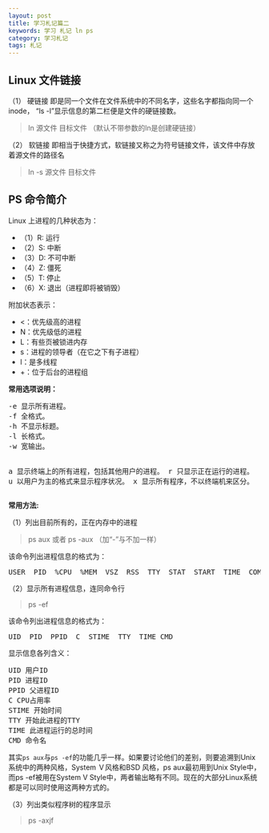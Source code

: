 ```yaml
---
layout: post
title: 学习札记篇二
keywords: 学习 札记 ln ps
category: 学习札记
tags: 札记
---
```


## Linux 文件链接
（1） 硬链接
即是同一个文件在文件系统中的不同名字，这些名字都指向同一个 inode， “ls -l”显示信息的第二栏便是文件的硬链接数。

> ln 源文件 目标文件 （默认不带参数的ln是创建硬链接）

（2） 软链接
即相当于快捷方式，软链接又称之为符号链接文件，该文件中存放着源文件的路径名

> ln -s 源文件 目标文件

## PS 命令简介

Linux 上进程的几种状态为：

- （1）R: 运行
- （2）S: 中断
- （3）D: 不可中断
- （4）Z: 僵死
- （5）T: 停止
- （6）X: 退出（进程即将被销毁）

附加状态表示：

- <：优先级高的进程
- N：优先级低的进程
- L：有些页被锁进内存
- s：进程的领导者（在它之下有子进程）
- l：是多线程
- +：位于后台的进程组

**常用选项说明：**
<div class="hblock"><pre>
-e 显示所有进程。
-f 全格式。
-h 不显示标题。
-l 长格式。
-w 宽输出。

a 显示终端上的所有进程，包括其他用户的进程。
r 只显示正在运行的进程。
u 以用户为主的格式来显示程序状况。
x 显示所有程序，不以终端机来区分。
</pre></div>

**常用方法:**

（1）列出目前所有的，正在内存中的进程

> ps aux 或者 ps -aux （加“-”与不加一样）

该命令列出进程信息的格式为：
<div class="hblock"><pre>
USER  PID  %CPU  %MEM  VSZ  RSS  TTY  STAT  START  TIME  COMMAND
</pre></div>

（2）显示所有进程信息，连同命令行

> ps -ef

该命令列出进程信息的格式为：
<div class="hblock"><pre>
UID  PID  PPID  C  STIME  TTY  TIME CMD
</pre></div>

显示信息各列含义：
<div class="hblock"><pre>
UID 用户ID
PID 进程ID
PPID 父进程ID
C CPU占用率
STIME 开始时间
TTY 开始此进程的TTY
TIME 此进程运行的总时间
CMD 命令名
</pre></div>

其实`ps aux`与`ps -ef`的功能几乎一样。如果要讨论他们的差别，则要追溯到Unix系统中的两种风格，System Ｖ风格和BSD 风格，ps aux最初用到Unix Style中，而ps -ef被用在System V Style中，两者输出略有不同。现在的大部分Linux系统都是可以同时使用这两种方式的。

（3）列出类似程序树的程序显示

> ps -axjf
